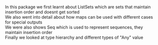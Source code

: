 In this package we first learnt about ListSets which are sets that maintain insertion order and doesnt get sorted<br />
We also went into detail about how maps can be used with different cases for special outputs<br />
We were also shows Seq which is used to represent sequences, they maintain insertion order<br />
Finally we looked at type hierarchy and different types of "Any" value<br />
